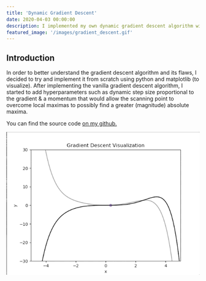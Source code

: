 ```yaml
---
title: 'Dynamic Gradient Descent'
date: 2020-04-03 00:00:00
description: I implemented my own dynamic gradient descent algorithm with varying step size & hyper-parameterized sample momentum.
featured_image: '/images/gradient_descent.gif'
---
```


## Introduction

In order to better understand the gradient descent algorithm and its flaws, I decided to try and implement it from scratch using python and matplotlib (to visualize). After implementing the vanilla gradient descent algorithm, I started to add hyperparameters such as dynamic step size proportional to the gradient & a momentum that would allow the scanning point to overcome local maximas to possibly find a greater (magnitude) absolute maxima.

You can find the source code [on my github.](https://github.com/adham-elarabawy/Playground/blob/master/py/common/math/dyn_gradient_descent.py)
<div class="centered">
	<img class="disp" src="/images/gradient_descent.gif">
</div>
